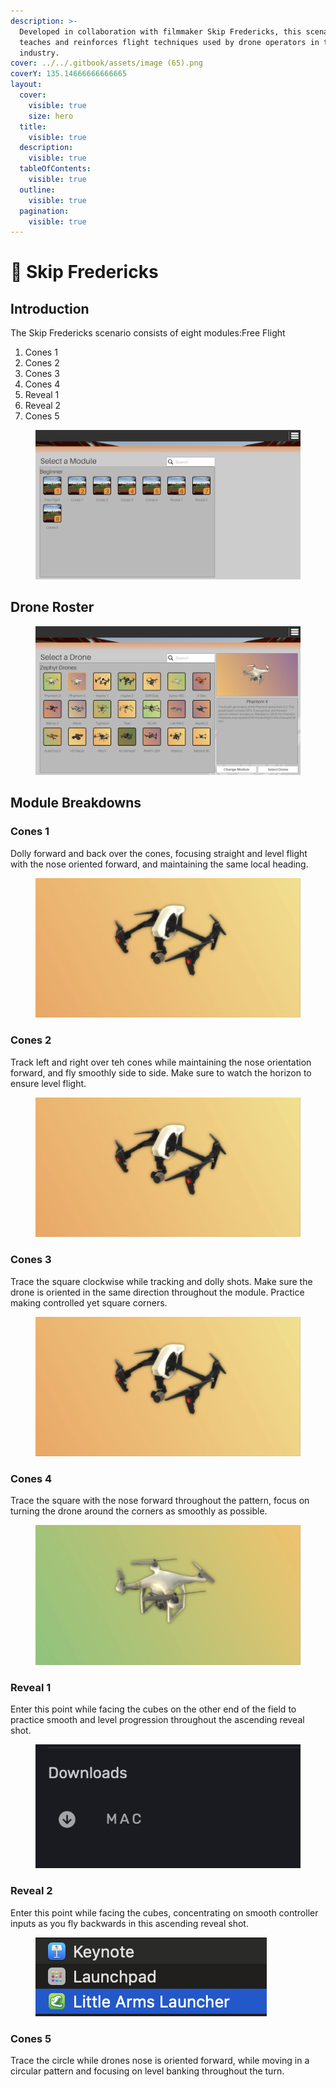 ```yaml
---
description: >-
  Developed in collaboration with filmmaker Skip Fredericks, this scenario
  teaches and reinforces flight techniques used by drone operators in the film
  industry.
cover: ../../.gitbook/assets/image (65).png
coverY: 135.14666666666665
layout:
  cover:
    visible: true
    size: hero
  title:
    visible: true
  description:
    visible: true
  tableOfContents:
    visible: true
  outline:
    visible: true
  pagination:
    visible: true
---
```


# 🏈 Skip Fredericks

## Introduction

The Skip Fredericks scenario consists of eight modules:Free Flight

1. Cones 1
2. Cones 2
3. Cones 3
4. Cones 4
5. Reveal 1
6. Reveal 2
7. Cones 5

<figure><img src="../../.gitbook/assets/image (6) (1).png" alt=""><figcaption></figcaption></figure>

## Drone Roster

<figure><img src="../../.gitbook/assets/image (1) (1) (1).png" alt=""><figcaption></figcaption></figure>

## Module Breakdowns

### Cones 1

Dolly forward and back over the cones, focusing straight and level flight with the nose oriented forward, and maintaining the same local heading.

<figure><img src="../../.gitbook/assets/image (2) (1) (1).png" alt=""><figcaption></figcaption></figure>

### Cones 2

Track left and right over teh cones while maintaining the nose orientation forward, and fly smoothly side to side.  Make sure to watch the horizon to ensure level flight.

<figure><img src="../../.gitbook/assets/image (3) (1) (1).png" alt=""><figcaption></figcaption></figure>

### Cones 3

Trace the square clockwise while tracking and dolly shots.  Make sure the drone is oriented in the same direction throughout the module. Practice making controlled yet square corners.

<figure><img src="../../.gitbook/assets/image (4) (1) (1).png" alt=""><figcaption></figcaption></figure>

### Cones 4

Trace the square with the nose forward throughout the pattern, focus on turning the drone around the corners as smoothly as possible.

<figure><img src="../../.gitbook/assets/image (5) (1) (1).png" alt=""><figcaption></figcaption></figure>

### Reveal 1

Enter this point while facing the cubes on the other end of the field to practice smooth and level progression throughout the ascending reveal shot.

<figure><img src="../../.gitbook/assets/image (6) (1) (1).png" alt=""><figcaption></figcaption></figure>

### Reveal 2

Enter this point while facing the cubes, concentrating on smooth controller inputs as you fly backwards in this ascending reveal shot.

<figure><img src="../../.gitbook/assets/image (7) (1).png" alt=""><figcaption></figcaption></figure>

### Cones 5

Trace the circle while drones nose is oriented forward, while moving in a circular pattern and focusing on level banking throughout the turn.

<figure><img src="../../.gitbook/assets/image (113).png" alt=""><figcaption></figcaption></figure>
